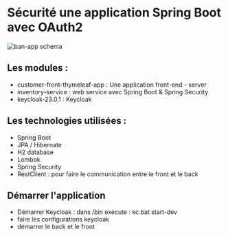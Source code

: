 # Sécurité une application Spring Boot avec OAuth2 
![ban-app schema](schema.PNG)

## Les modules : 

- customer-front-thymeleaf-app : Une application front-end - server
- inventory-service : web service avec Spring Boot & Spring Security
- keycloak-23.0.1 : Keycloak

## Les technologies utilisées : 

  - Spring Boot
  - JPA / Hibernate
  - H2 database
  - Lombok
  - Spring Security
  - RestClient : pour faire le communication entre le front et le back

## Démarrer l'application

  - Démarrer Keycloak : dans /bin execute : kc.bat start-dev
  - faire les configurations keycloak
  - démarrer le back et le front

